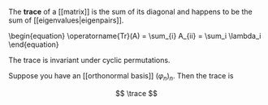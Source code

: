 The **trace** of a [[matrix]] is the sum of its diagonal and happens to be the sum of [[eigenvalues|eigenpairs]].

\begin{equation}
\operatorname{Tr}(A) = \sum_{i} A_{ii} = \sum_i \lambda_i
\end{equation}

The trace is invariant under cyclic permutations.


Suppose you have an [[orthonormal basis]] $(\varphi_n)_n$. Then the trace is

$$
\trace
$$